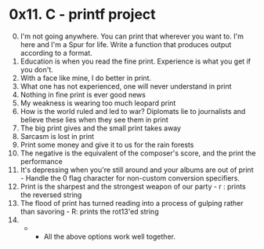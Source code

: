 # 0x11. C - printf project

0. I'm not going anywhere. You can print that wherever you want to. I'm here and I'm a Spur for life. Write a function that produces output according to a format.  
1. Education is when you read the fine print. Experience is what you get if you don't.
2. With a face like mine, I do better in print.
3. What one has not experienced, one will never understand in print
4. Nothing in fine print is ever good news
5. My weakness is wearing too much leopard print
6. How is the world ruled and led to war? Diplomats lie to journalists and believe these lies when they see them in print
7. The big print gives and the small print takes away
8. Sarcasm is lost in print
9. Print some money and give it to us for the rain forests
10. The negative is the equivalent of the composer's score, and the print the performance
11. It's depressing when you're still around and your albums are out of print - Handle the 0 flag character for non-custom conversion specifiers.
13. Print is the sharpest and the strongest weapon of our party - r : prints the reversed string
14. The flood of print has turned reading into a process of gulping rather than savoring - R: prints the rot13'ed string
15. * - All the above options work well together.
